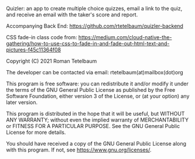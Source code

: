 Quizler: an app to create multiple choice quizzes, email a link to 
the quiz, and receive an email with the taker's score and report.

Accompanying Back End: https://github.com/rtetelbaum/quizler-backend

CSS fade-in class code from:
https://medium.com/cloud-native-the-gathering/how-to-use-css-to-fade-in-and-fade-out-html-text-and-pictures-f45c11364f08

Copyright (C) 2021 Roman Tetelbaum

The developer can be contacted via email: rtetelbaum(at)mailbox(dot)org

This program is free software: you can redistribute it and/or modify
it under the terms of the GNU General Public License as published by
the Free Software Foundation, either version 3 of the License, or
(at your option) any later version.

This program is distributed in the hope that it will be useful,
but WITHOUT ANY WARRANTY; without even the implied warranty of
MERCHANTABILITY or FITNESS FOR A PARTICULAR PURPOSE.  See the
GNU General Public License for more details.

You should have received a copy of the GNU General Public License
along with this program.  If not, see <https://www.gnu.org/licenses/>.